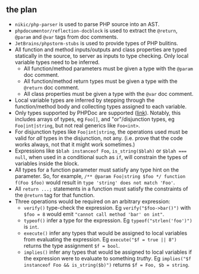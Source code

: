 

## the plan

- `nikic/php-parser` is used to parse PHP source into an AST.
- `phpdocumentor/reflection-docblock` is used to extract the `@return`, `@param` and `@var` tags from doc comments.
- `JetBrains/phpstorm-stubs` is used to provide types of PHP bulitins.
- All function and method inputs/outputs and class properties are typed statically in the source, to server as inputs to type checking. Only local variable types need to be inferred.
  - All function/method parameters must be given a type with the `@param` doc comment.
  - All function/method return types must be given a type with the `@return` doc comment.
  - All class properties must be given a type with the `@var` doc comment.
- Local variable types are inferred by stepping through the function/method body and collecting types assigned to each variable.
- Only types supported by PHPDoc are supported ([link](http://www.phpdoc.org/docs/latest/references/phpdoc/types.html)). Notably, this includes arrays of types, eg `Foo[]`, and "or"/disjunction types, eg `Foo|int|string`, but not real generics like `Foo<int>`.
- For disjunction types like `Foo|int|string`, the operations used must be valid for _all_ types in the disjunction, not any. (i.e. prove that the code works always, not that it might work sometimes.)
- Expressions like `$blah instanceof Foo`, `is_string($blah)` or `$blah === null`, when used in a conditional such as `if`, will constrain the types of variables inside the block.
- All types for a function parameter must satisfy any type hint on the parameter. So, for example, `/** @param Foo|string $foo */ function f(Foo $foo)` would result in `type 'string' does not match 'Foo'`.
- All `return ...;` statements in a function must satisfy the constraints of the `@return` tag for that function.
- Three operations would be required on an arbitrary expression:
  - `verify()` type-check the expression. Eg `verify("$foo->bar()")` with `$foo = 8` would emit `"cannot call method 'bar' on int"`.
  - `typeof()` infer a type for the expression. Eg `typeof("strlen('foo')")` is `int`.
  - `execute()` infer any types that would be assigned to local variables from evaluating the expression. Eg `execute("$f = true || 8")` returns the type assignment `$f = bool`.
  - `implies()` infer any types that would be assigned to local variables if the expression were to evaluate to something _truthy_. Eg `implies("$f instanceof Foo && is_string($b)")` returns `$f = Foo, $b = string`.

